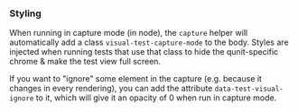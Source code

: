 ### Styling

When running in capture mode (in node), the `capture` helper will automatically add a class 
`visual-test-capture-mode` to the body. Styles are injected when running tests that use that 
class to hide the qunit-specific chrome & make the test view full screen.

If you want to "ignore" some element in the capture (e.g. because it changes in every rendering), 
you can add the attribute `data-test-visual-ignore` to it, which will give it an opacity of 0 
when run in capture mode.

